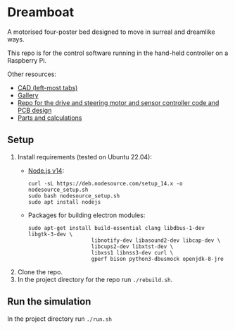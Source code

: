 # Dreamboat

A motorised four-poster bed designed to move in surreal and dreamlike ways.

This repo is for the control software running in the hand-held controller on a Raspberry Pi.

Other resources:

* [CAD (left-most tabs)](https://cad.onshape.com/documents/bd3016765e354329a00e385e/w/9dac436485b06c14c3fdbf1e/e/8390b3ed99dc8b90666554f9)
* [Gallery](https://photos.app.goo.gl/ytKKa88Wky2qWHh17)
* [Repo for the drive and steering motor and sensor controller code and PCB design](https://github.com/OliverColeman/dreamboat_downlow)
* [Parts and calculations](https://docs.google.com/spreadsheets/d/1MG6NdS5J7TmJZnU-6kurYT3Y7GUYQJ9q4y0apB9Fn-Y/edit?usp=sharing)

## Setup

1. Install requirements (tested on Ubuntu 22.04):  
   * [Node.js v14](https://nodejs.org):  
     ```
     curl -sL https://deb.nodesource.com/setup_14.x -o nodesource_setup.sh
     sudo bash nodesource_setup.sh
     sudo apt install nodejs
     ```
     
   * Packages for building electron modules:  
     ```
     sudo apt-get install build-essential clang libdbus-1-dev libgtk-3-dev \
                         libnotify-dev libasound2-dev libcap-dev \
                         libcups2-dev libxtst-dev \
                         libxss1 libnss3-dev curl \
                         gperf bison python3-dbusmock openjdk-8-jre
     ```
2. Clone the repo.
3. In the project directory for the repo run `./rebuild.sh`.

## Run the simulation

In the project directory run `./run.sh`
